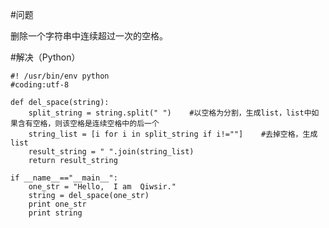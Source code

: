 #问题

删除一个字符串中连续超过一次的空格。

#解决（Python）

    #! /usr/bin/env python
    #coding:utf-8

    def del_space(string):
        split_string = string.split(" ")    #以空格为分割，生成list，list中如果含有空格，则该空格是连续空格中的后一个
        string_list = [i for i in split_string if i!=""]    #去掉空格，生成list
        result_string = " ".join(string_list)
        return result_string

    if __name__=="__main__":
        one_str = "Hello,  I am  Qiwsir."
        string = del_space(one_str)
        print one_str
        print string
